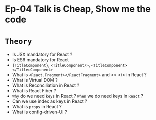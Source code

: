 # Ep-04 Talk is Cheap, Show me the code

# `Theory`
 
- Is JSX mandatory for React ?
- Is ES6 mandatory for React
- `{TitleComponent}`, `<TitleComponent/>`, `<TitleComponent></TitlecComponent>`
- What is `<React.Fragment></ReactFragment>` and <> </> in React ?
- What is Virtual DOM ?
- What is Reconciliation in React ?
- What is React Fiber ?
- `Why` do we need `keys` in React ? `When` we do need keys in `React` ?
- Can we use index as keys in React ?
- What is `props` in React ?
- What is config-driven-UI ?